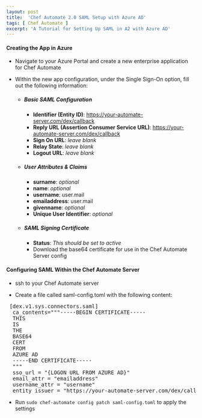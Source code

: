 ```yaml
---
layout: post
title:  'Chef Automate 2.0 SAML Setup with Azure AD'
tags: [ Chef Automate ]
excerpt: 'A Tutorial for Setting Up SAML in A2 with Azure AD'
---
```


#### Creating the App in Azure

- Navigate to your Azure Portal and create a new enterprise application for Chef Automate

- Within the new app configuration, under the Single Sign-On option, fill out the following information:
    - ##### Basic SAML Configuration
        - **Identifier (Entity ID)**: https://your-automate-server.com/dex/callback
        - **Reply URL (Assertion Consumer Service URL)**: https://your-automate-server.com/dex/callback
        - **Sign On URL**: *leave blank*
        - **Relay State**: *leave blank*
        - **Logout URL**: *leave blank*
    - ##### User Attributes & Claims
        - **surname**: *optional*
        - **name**: *optional*
        - **username**: user.mail
        - **emailaddress**: user.mail
        - **givenname**: *optional*
        - **Unique User Identifier**: *optional*
    - ##### SAML Signing Certificate
        - **Status**: *This should be set to active*
        - Download the base64 certificate for use in the Chef Automate Server config

#### Configuring SAML Within the Chef Automate Server

- ssh to your Chef Automate server

- Create a file called saml-config.toml with the following content:

<pre>
 [dex.v1.sys.connectors.saml]
  ca_contents="""-----BEGIN CERTIFICATE-----
  THIS
  IS
  THE
  BASE64
  CERT
  FROM
  AZURE AD
  -----END CERTIFICATE-----
  """
  sso_url = "{LOGON URL FROM AZURE AD}"
  email_attr = "emailaddress"
  username_attr = "username"
  entity_issuer = "https://your-automate-server.com/dex/callback"
</pre>

- Run `sudo chef-automate config patch saml-config.toml` to apply the settings